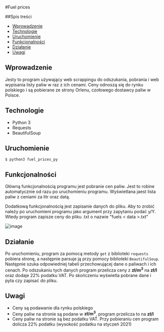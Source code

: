 #Fuel prices

##Spis treści
* [Wprowadzenie](#wprowadzenie)
* [Technologie](#technologie)
* [Uruchomienie](#uruchomienie)
* [Funkcjonalności](#funkcjonalności)
* [Działanie](#działanie)
* [Uwagi](#uwagi)


## Wprowadzenie
Jesty to program używający web scrappingu do odszukania, pobrania i web 
wypisania listy paliw w raz z ich cenami. Ceny odnoszą się do rynku polskiego 
i są pobierane ze strony Orlenu, czołowego dostawcy paliw w Polsce.


## Technologie
* Python 3
* Requests
* BeautifulSoup

## Uruchomienie

```
$ python3 fuel_prices_py
```

## Funkcjonalności

Główną funkcjonalnością programu jest pobranie cen paliw. Jest to robine
automatycznie od razu po uruchomieniu programu. Wyświetlana jaest lista 
paliw z ceniami za litr oraz datą. 

Dodatkową funkcjonalnością jest zapisanie danych do pliku. Aby to zrobić 
należy po uruchomieni programu jako argument przy zapytaniu podać y/Y. 
Wtedy program zapisze ceny do pliku .txt o nazwie "fuels < data >.txt" 

![image](https://user-images.githubusercontent.com/50678871/105915185-b4530080-602f-11eb-82a6-3b3c1684c771.png)

## Działanie 
Po uruchomieniu, program za pomocą metody `get` z biblioteki `requests` pobiera stronę, 
a następnie parsuje ją przy pomocy biblioteki `BeautifulSoup`. Następnie szuka odpowiedniej
tabeli przechowującej dane o paliwach i ich cenach. Po odszukaniu tych danych program
przelicza ceny z **zł/m<sup>3</sup>** na **zł/l** oraz dodaje 22% podatku VAT. Po skończeniu 
wyświetla pobrane dane i pyta czy zapisać do pliku.

## Uwagi
* Ceny są podawanie dla rynku polskiego
* Ceny paliw na stronie są podane w **zł/m<sup>3</sup>**, program przelicza to na **zł/l**
* Ceny paliw na stronie są bez podatku VAT. Przy pobieraniu cen program dolicza 22% podatku 
  (wysokość podatku na styczeń 2021)
